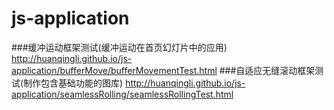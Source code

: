 # js-application
###缓冲运动框架测试(缓冲运动在首页幻灯片中的应用)
http://huanqingli.github.io/js-application/bufferMove/bufferMovementTest.html
###自适应无缝滚动框架测试(制作包含基础功能的图库)
http://huanqingli.github.io/js-application/seamlessRolling/seamlessRollingTest.html